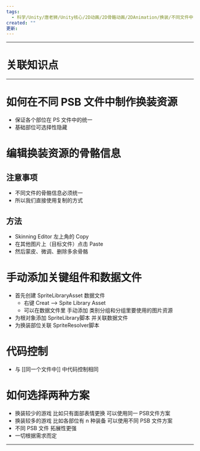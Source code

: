 ```yaml
---
tags:
  - 科学/Unity/唐老狮/Unity核心/2D动画/2D骨骼动画/2DAnimation/换装/不同文件中
created: ""
更新:
---
```


---
# 关联知识点



---
# 如何在不同 PSB 文件中制作换装资源

- 保证各个部位在 PS 文件中的统一
- 基础部位可选择性隐藏
# 编辑换装资源的骨骼信息
## 注意事项

- 不同文件的骨骼信息必须统一
- 所以我们直接使用复制的方式
## 方法

- Skinning Editor 左上角的 Copy
- 在其他图片上（目标文件）点击 Paste
- 然后蒙皮、微调、删除多余骨骼
# 手动添加关键组件和数据文件

- 首先创建 SpriteLibraryAsset 数据文件
	- 右键 Creat ——> Spite Library Asset
	- 可以在数据文件里 手动添加 类别分组和分组里要使用的图片资源
- 为根对象添加 SpriteLibrary脚本 并关联数据文件
- 为换装部位关联 SpriteResolver脚本
# 代码控制

- 与 [[同一个文件中]] 中代码控制相同
# 如何选择两种方案

- 换装较少的游戏 比如只有面部表情更换 可以使用同一 PSB文件方案
- 换装较多的游戏 比如各部位有 n 种装备 可以使用不同 PSB 文件方案
- 不同 PSB 文件 拓展性更强
- 一切根据需求而定


---

